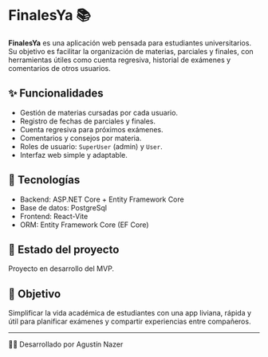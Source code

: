 # FinalesYa 📚

**FinalesYa** es una aplicación web pensada para estudiantes universitarios. Su objetivo es facilitar la organización de materias, parciales y finales, con herramientas útiles como cuenta regresiva, historial de exámenes y comentarios de otros usuarios.

## ✨ Funcionalidades

- Gestión de materias cursadas por cada usuario.
- Registro de fechas de parciales y finales.
- Cuenta regresiva para próximos exámenes.
- Comentarios y consejos por materia.
- Roles de usuario: `SuperUser` (admin) y `User`.
- Interfaz web simple y adaptable.

## 🧱 Tecnologías

- Backend: ASP.NET Core + Entity Framework Core
- Base de datos: PostgreSql
- Frontend: React-Vite
- ORM: Entity Framework Core (EF Core)

## 🚧 Estado del proyecto

Proyecto en desarrollo del MVP. 

## 📌 Objetivo

Simplificar la vida académica de estudiantes con una app liviana, rápida y útil para planificar exámenes y compartir experiencias entre compañeros.

---
👨‍💻 Desarrollado por Agustín Nazer
